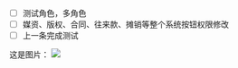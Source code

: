 - [ ] 测试角色，多角色
- [ ] 媒资、版权、合同、往来款、摊销等整个系统按钮权限修改
- [ ] 上一条完成测试

这是图片：
![][avatar]

[avatar]: https://github.com/qmtdlt/AllGit/blob/master/UseGitTips/Tips/%E6%97%A0%E6%A0%87%E9%A2%98.jpg



